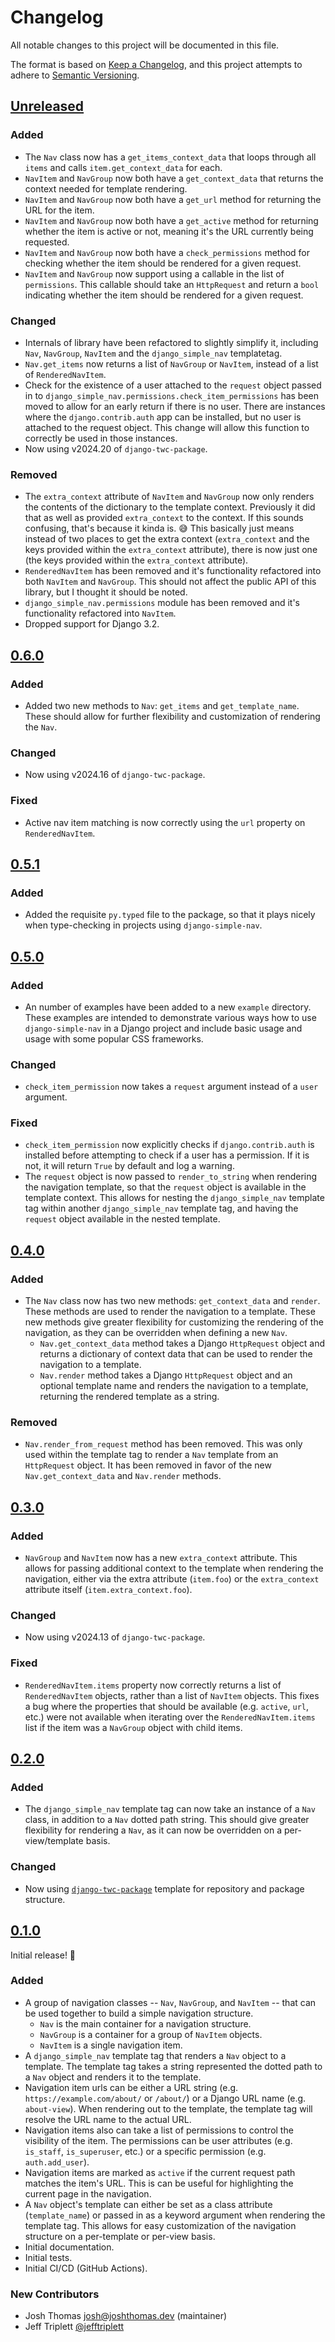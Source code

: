 # Changelog

All notable changes to this project will be documented in this file.

The format is based on [Keep a Changelog](https://keepachangelog.com/en/1.0.0/),
and this project attempts to adhere to [Semantic Versioning](https://semver.org/spec/v2.0.0.html).

<!--
## [${version}]
### Added - for new features
### Changed - for changes in existing functionality
### Deprecated - for soon-to-be removed features
### Removed - for now removed features
### Fixed - for any bug fixes
### Security - in case of vulnerabilities
[${version}]: https://github.com/westerveltco/django-simple-nav/releases/tag/v${version}
-->

## [Unreleased]

### Added

- The `Nav` class now has a `get_items_context_data` that loops through all `items` and calls `item.get_context_data` for each.
- `NavItem` and `NavGroup` now both have a `get_context_data` that returns the context needed for template rendering.
- `NavItem` and `NavGroup` now both have a `get_url` method for returning the URL for the item.
- `NavItem` and `NavGroup` now both have a `get_active` method for returning whether the item is active or not, meaning it's the URL currently being requested.
- `NavItem` and `NavGroup` now both have a `check_permissions` method for checking whether the item should be rendered for a given request.
- `NavItem` and `NavGroup` now support using a callable in the list of `permissions`. This callable should take an `HttpRequest` and return a `bool` indicating whether the item should be rendered for a given request.

### Changed

- Internals of library have been refactored to slightly simplify it, including `Nav`, `NavGroup`, `NavItem` and the `django_simple_nav` templatetag.
- `Nav.get_items` now returns a list of `NavGroup` or `NavItem`, instead of a list of `RenderedNavItem`.
- Check for the existence of a user attached to the `request` object passed in to `django_simple_nav.permissions.check_item_permissions` has been moved to allow for an early return if there is no user. There are instances where the `django.contrib.auth` app can be installed, but no user is attached to the request object. This change will allow this function to correctly be used in those instances.
- Now using v2024.20 of `django-twc-package`.

### Removed

- The `extra_context` attribute of `NavItem` and `NavGroup` now only renders the contents of the dictionary to the template context. Previously it did that as well as provided `extra_context` to the context. If this sounds confusing, that's because it kinda is. 😅 This basically just means instead of two places to get the extra context (`extra_context` and the keys provided within the `extra_context` attribute), there is now just one (the keys provided within the `extra_context` attribute).
- `RenderedNavItem` has been removed and it's functionality refactored into both `NavItem` and `NavGroup`. This should not affect the public API of this library, but I thought it should be noted.
- `django_simple_nav.permissions` module has been removed and it's functionality refactored into `NavItem`.
- Dropped support for Django 3.2.

## [0.6.0]

### Added

- Added two new methods to `Nav`: `get_items` and `get_template_name`. These should allow for further flexibility and customization of rendering the `Nav`.

### Changed

- Now using v2024.16 of `django-twc-package`.

### Fixed

- Active nav item matching is now correctly using the `url` property on `RenderedNavItem`.

## [0.5.1]

### Added

- Added the requisite `py.typed` file to the package, so that it plays nicely when type-checking in projects using `django-simple-nav`.

## [0.5.0]

### Added

- An number of examples have been added to a new `example` directory. These examples are intended to demonstrate various ways how to use `django-simple-nav` in a Django project and include basic usage and usage with some popular CSS frameworks.

### Changed

- `check_item_permission` now takes a `request` argument instead of a `user` argument.

### Fixed

- `check_item_permission` now explicitly checks if `django.contrib.auth` is installed before attempting to check if a user has a permission. If it is not, it will return `True` by default and log a warning.
- The `request` object is now passed to `render_to_string` when rendering the navigation template, so that the `request` object is available in the template context. This allows for nesting the `django_simple_nav` template tag within another `django_simple_nav` template tag, and having the `request` object available in the nested template.

## [0.4.0]

### Added

- The `Nav` class now has two new methods: `get_context_data` and `render`. These methods are used to render the navigation to a template. These new methods give greater flexibility for customizing the rendering of the navigation, as they can be overridden when defining a new `Nav`.
  - `Nav.get_context_data` method takes a Django `HttpRequest` object and returns a dictionary of context data that can be used to render the navigation to a template.
  - `Nav.render` method takes a Django `HttpRequest` object and an optional template name and renders the navigation to a template, returning the rendered template as a string.

### Removed

- `Nav.render_from_request` method has been removed. This was only used within the template tag to render a `Nav` template from an `HttpRequest` object. It has been removed in favor of the new `Nav.get_context_data` and `Nav.render` methods.

## [0.3.0]

### Added

- `NavGroup` and `NavItem` now has a new `extra_context` attribute. This allows for passing additional context to the template when rendering the navigation, either via the extra attribute (`item.foo`) or the `extra_context` attribute itself (`item.extra_context.foo`).

### Changed

- Now using v2024.13 of `django-twc-package`.

### Fixed

- `RenderedNavItem.items` property now correctly returns a list of `RenderedNavItem` objects, rather than a list of `NavItem` objects. This fixes a bug where the properties that should be available (e.g. `active`, `url`, etc.) were not available when iterating over the `RenderedNavItem.items` list if the item was a `NavGroup` object with child items.

## [0.2.0]

### Added

- The `django_simple_nav` template tag can now take an instance of a `Nav` class, in addition to a `Nav` dotted path string. This should give greater flexibility for rendering a `Nav`, as it can now be overridden on a per-view/template basis.

### Changed

- Now using [`django-twc-package`](https://github.com/westerveltco/django-twc-package) template for repository and package structure.

## [0.1.0]

Initial release! 🎉

### Added

- A group of navigation classes -- `Nav`, `NavGroup`, and `NavItem` -- that can be used together to build a simple navigation structure.
  - `Nav` is the main container for a navigation structure.
  - `NavGroup` is a container for a group of `NavItem` objects.
  - `NavItem` is a single navigation item.
- A `django_simple_nav` template tag that renders a `Nav` object to a template. The template tag takes a string represented the dotted path to a `Nav` object and renders it to the template.
- Navigation item urls can be either a URL string (e.g. `https://example.com/about/` or `/about/`) or a Django URL name (e.g. `about-view`). When rendering out to the template, the template tag will resolve the URL name to the actual URL.
- Navigation items also can take a list of permissions to control the visibility of the item. The permissions can be user attributes (e.g. `is_staff`, `is_superuser`, etc.) or a specific permission (e.g. `auth.add_user`).
- Navigation items are marked as `active` if the current request path matches the item's URL. This is can be useful for highlighting the current page in the navigation.
- A `Nav` object's template can either be set as a class attribute (`template_name`) or passed in as a keyword argument when rendering the template tag. This allows for easy customization of the navigation structure on a per-template or per-view basis.
- Initial documentation.
- Initial tests.
- Initial CI/CD (GitHub Actions).

### New Contributors

- Josh Thomas <josh@joshthomas.dev> (maintainer)
- Jeff Triplett [@jefftriplett](https://github.com/jefftriplett)

[unreleased]: https://github.com/westerveltco/django-simple-nav/compare/v0.6.0...HEAD
[0.1.0]: https://github.com/westerveltco/django-simple-nav/releases/tag/v0.1.0
[0.2.0]: https://github.com/westerveltco/django-simple-nav/releases/tag/v0.2.0
[0.3.0]: https://github.com/westerveltco/django-simple-nav/releases/tag/v0.3.0
[0.4.0]: https://github.com/westerveltco/django-simple-nav/releases/tag/v0.4.0
[0.5.0]: https://github.com/westerveltco/django-simple-nav/releases/tag/v0.5.0
[0.5.1]: https://github.com/westerveltco/django-simple-nav/releases/tag/v0.5.1
[0.6.0]: https://github.com/westerveltco/django-simple-nav/releases/tag/v0.6.0
